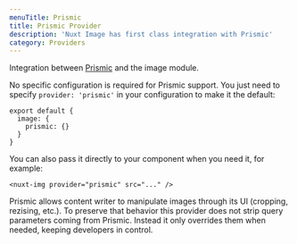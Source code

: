 ```yaml
---
menuTitle: Prismic
title: Prismic Provider
description: 'Nuxt Image has first class integration with Prismic'
category: Providers
---
```


Integration between [Prismic](https://prismic.io/docs) and the image module.

No specific configuration is required for Prismic support. You just need to specify `provider: 'prismic'` in your configuration to make it the default:

```js{}[nuxt.config.js]
export default {
  image: {
    prismic: {}
  }
}
```

You can also pass it directly to your component when you need it, for example:

```html[*.vue]
<nuxt-img provider="prismic" src="..." />
```

<d-alert type="info">

Prismic allows content writer to manipulate images through its UI (cropping, rezising, etc.). To preserve that behavior this provider does not strip query parameters coming from Prismic. Instead it only overrides them when needed, keeping developers in control.

</d-alert>
